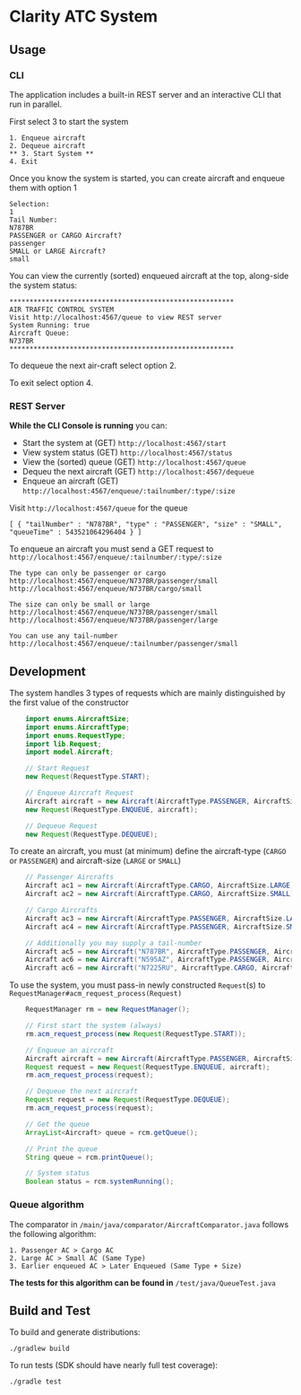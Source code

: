 # Clarity ATC System

## Usage

### CLI
The application includes a built-in REST server and an interactive CLI that run in parallel.

First select 3 to start the system

```
1. Enqueue aircraft
2. Dequeue aircraft
** 3. Start System **
4. Exit
```

Once you know the system is started, you can create aircraft and enqueue them with option 1

```
Selection:
1
Tail Number:
N787BR
PASSENGER or CARGO Aircraft?
passenger
SMALL or LARGE Aircraft?
small
```

You can view the currently (sorted) enqueued aircraft at the top, along-side the system status:

```
********************************************************
AIR TRAFFIC CONTROL SYSTEM
Visit http://localhost:4567/queue to view REST server
System Running: true
Aircraft Queue:
N737BR
********************************************************
```

To dequeue the next air-craft select option 2.

To exit select option 4.

### REST Server

**While the CLI Console is running**  you can:
 - Start the system at (GET) `http://localhost:4567/start`
 - View system status (GET) `http://localhost:4567/status`
 - View the (sorted) queue (GET) `http://localhost:4567/queue`
 - Dequeu the next aircraft (GET) `http://localhost:4567/dequeue`
 - Enqueue an aircraft (GET) `http://localhost:4567/enqueue/:tailnumber/:type/:size`

Visit `http://localhost:4567/queue` for the queue

```
[ { "tailNumber" : "N787BR", "type" : "PASSENGER", "size" : "SMALL", "queueTime" : 543521064296404 } ]
```

To enqueue an aircraft you must send a GET request to `http://localhost:4567/enqueue/:tailnumber/:type/:size`

```
The type can only be passenger or cargo
http://localhost:4567/enqueue/N737BR/passenger/small
http://localhost:4567/enqueue/N737BR/cargo/small

The size can only be small or large
http://localhost:4567/enqueue/N737BR/passenger/small
http://localhost:4567/enqueue/N737BR/passenger/large

You can use any tail-number
http://localhost:4567/enqueue/:tailnumber/passenger/small
```

## Development

The system handles 3 types of requests which are mainly distinguished by the first value of the constructor

```java
    import enums.AircraftSize;
    import enums.AircraftType;
    import enums.RequestType;
    import lib.Request;
    import model.Aircraft;

    // Start Request
    new Request(RequestType.START);

    // Enqueue Aircraft Request
    Aircraft aircraft = new Aircraft(AircraftType.PASSENGER, AircraftSize.LARGE);
    new Request(RequestType.ENQUEUE, aircraft);

    // Dequeue Request
    new Request(RequestType.DEQUEUE);
```

To create an aircraft, you must (at minimum) define the aircraft-type (`CARGO` or `PASSENGER`) and aircraft-size (`LARGE` or `SMALL`)


```java
    // Passenger Aircrafts
    Aircraft ac1 = new Aircraft(AircraftType.CARGO, AircraftSize.LARGE);
    Aircraft ac2 = new Aircraft(AircraftType.CARGO, AircraftSize.SMALL);

    // Cargo Aircrafts
    Aircraft ac3 = new Aircraft(AircraftType.PASSENGER, AircraftSize.LARGE);
    Aircraft ac4 = new Aircraft(AircraftType.PASSENGER, AircraftSize.SMALL);

    // Additionally you may supply a tail-number
    Aircraft ac5 = new Aircraft("N787BR", AircraftType.PASSENGER, AircraftSize.SMALL);
    Aircraft ac6 = new Aircraft("N595AZ", AircraftType.PASSENGER, AircraftSize.LARGE);
    Aircraft ac6 = new Aircraft("N7225RU", AircraftType.CARGO, AircraftSize.LARGE);
```

To use the system, you must pass-in newly constructed `Request`(s) to `RequestManager#acm_request_process(Request)`

```java
    RequestManager rm = new RequestManager();

    // First start the system (always)
    rm.acm_request_process(new Request(RequestType.START));

    // Enqueue an aircraft
    Aircraft aircraft = new Aircraft(AircraftType.PASSENGER, AircraftSize.LARGE);
    Request request = new Request(RequestType.ENQUEUE, aircraft);
    rm.acm_request_process(request);

    // Dequeue the next aircraft
    Request request = new Request(RequestType.DEQUEUE);
    rm.acm_request_process(request);

    // Get the queue
    ArrayList<Aircraft> queue = rcm.getQueue();

    // Print the queue
    String queue = rcm.printQueue();

    // System status
    Boolean status = rcm.systemRunning();
```

### Queue algorithm

The comparator in `/main/java/comparator/AircraftComparator.java` follows the following algorithm:

```
1. Passenger AC > Cargo AC
2. Large AC > Small AC (Same Type)
3. Earlier enqueued AC > Later Enqueued (Same Type + Size)
```

**The tests for this algorithm can be found in** `/test/java/QueueTest.java`

## Build and Test

To build and generate distributions:

```
./gradlew build
```

To run tests (SDK should have nearly full test coverage):

```
./gradle test
```